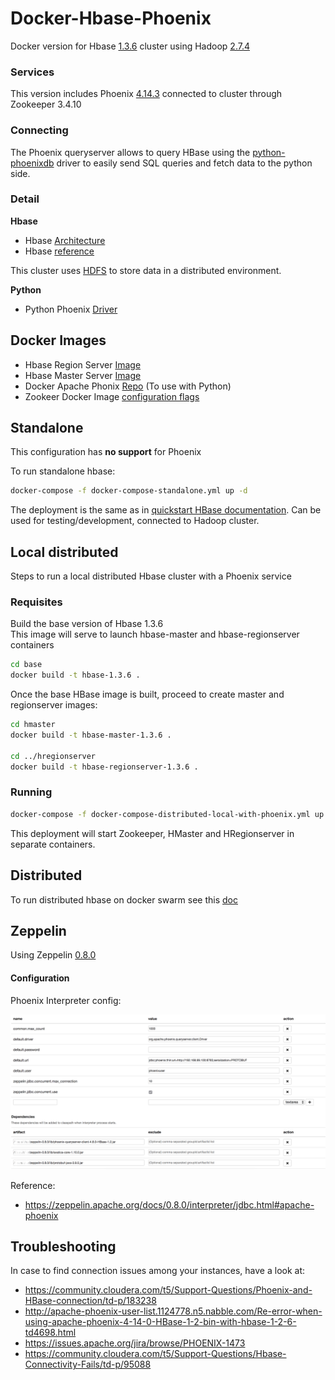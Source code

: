 # Docker-Hbase-Phoenix

Docker version for Hbase [1.3.6](https://hbase.apache.org/downloads.html) cluster using Hadoop [2.7.4](https://archive.apache.org/dist/hadoop/common/hadoop-2.7.4/)  

### Services

This version includes Phoenix [4.14.3](https://mvnrepository.com/artifact/org.apache.phoenix/phoenix-server/4.14.3-HBase-1.3) connected to
cluster through Zookeeper 3.4.10  

### Connecting

The Phoenix queryserver allows to query HBase using the [python-phoenixdb](https://python-phoenixdb.readthedocs.io/en/latest/) driver
to easily send SQL queries and fetch data to the python side.  

### Detail

**Hbase**  
  - Hbase [Architecture](https://mapr.com/blog/in-depth-look-hbase-architecture/)
  - Hbase [reference](http://hbase.apache.org/book.html)

This cluster uses [HDFS](https://hadoop.apache.org/docs/r2.7.4/hadoop-project-dist/hadoop-hdfs/HdfsDesign.html) to store data in a distributed environment.  

**Python**  
  - Python Phoenix [Driver](https://phoenix.apache.org/python.html)  

## Docker Images

  - Hbase Region Server [Image](https://hub.docker.com/r/bde2020/hbase-regionserver/dockerfile)  
  - Hbase Master Server [Image](https://hub.docker.com/r/bde2020/hbase-master/dockerfile)  
  - Docker Apache Phonix [Repo](https://github.com/smizy/docker-apache-phoenix) (To use with Python)
  - Zookeer Docker Image [configuration flags](https://hub.docker.com/_/zookeeper)  


## Standalone

This configuration has **no support** for Phoenix  

To run standalone hbase:
```bash
docker-compose -f docker-compose-standalone.yml up -d
```
The deployment is the same as in [quickstart HBase documentation](https://hbase.apache.org/book.html#quickstart).
Can be used for testing/development, connected to Hadoop cluster.

## Local distributed

Steps to run a local distributed Hbase cluster with a Phoenix service  

### Requisites

Build the base version of Hbase 1.3.6  
This image will serve to launch hbase-master and hbase-regionserver containers  
```bash
cd base
docker build -t hbase-1.3.6 .
```

Once the base HBase image is built, proceed to create master and regionserver images:
```bash
cd hmaster
docker build -t hbase-master-1.3.6 .

cd ../hregionserver
docker build -t hbase-regionserver-1.3.6 .
```

### Running

```bash
docker-compose -f docker-compose-distributed-local-with-phoenix.yml up -d
```

This deployment will start Zookeeper, HMaster and HRegionserver in separate containers.

## Distributed
To run distributed hbase on docker swarm see this [doc](./distributed/README.md)


## Zeppelin

Using Zeppelin [0.8.0](https://zeppelin.apache.org/docs/0.8.0/)  

#### Configuration  

Phoenix Interpreter config:  

![Phoenix Interpreter](zeppelin-phoenix-config.png)

Reference:
  - https://zeppelin.apache.org/docs/0.8.0/interpreter/jdbc.html#apache-phoenix


## Troubleshooting

In case to find connection issues among your instances, have a look at:  

  - https://community.cloudera.com/t5/Support-Questions/Phoenix-and-HBase-connection/td-p/183238  
  - http://apache-phoenix-user-list.1124778.n5.nabble.com/Re-error-when-using-apache-phoenix-4-14-0-HBase-1-2-bin-with-hbase-1-2-6-td4698.html  
  - https://issues.apache.org/jira/browse/PHOENIX-1473  
  - https://community.cloudera.com/t5/Support-Questions/Hbase-Connectivity-Fails/td-p/95088  

